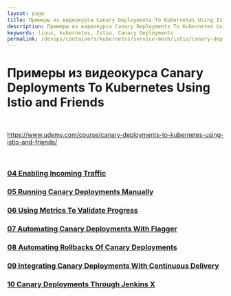 ```yaml
---
layout: page
title: Примеры из видеокурса Canary Deployments To Kubernetes Using Istio and Friends
description: Примеры из видеокурса Canary Deployments To Kubernetes Using Istio and Friends
keywords: linux, kubernetes, Istio, Canary Deployments
permalink: /devops/containers/kubernetes/service-mesh/istio/canary-deployments/
---
```


# Примеры из видеокурса Canary Deployments To Kubernetes Using Istio and Friends

<br/>

https://www.udemy.com/course/canary-deployments-to-kubernetes-using-istio-and-friends/

<br/>

### [04 Enabling Incoming Traffic](/devops/containers/kubernetes/service-mesh/istio/canary-deployments/enabling-incoming-traffic/)

### [05 Running Canary Deployments Manually](/devops/containers/kubernetes/service-mesh/istio/canary-deployments/running-canary-deployments-manually/)

### [06 Using Metrics To Validate Progress](/devops/containers/kubernetes/service-mesh/istio/canary-deployments/using-metrics-to-validate-progress/)

### [07 Automating Canary Deployments With Flagger](/devops/containers/kubernetes/service-mesh/istio/canary-deployments/automating-canary-deployments-with-flagger/)

### [08 Automating Rollbacks Of Canary Deployments](/devops/containers/kubernetes/service-mesh/istio/canary-deployments/automating-rollbacks-of-canary-deployments/)

### [09 Integrating Canary Deployments With Continuous Delivery](/devops/containers/kubernetes/service-mesh/istio/canary-deployments/integrating-canary-deployments-with-continuous-delivery/)

### [10 Canary Deployments Through Jenkins X](/devops/containers/kubernetes/service-mesh/istio/canary-deployments/canary-deployments-through-jenkins-x/)
